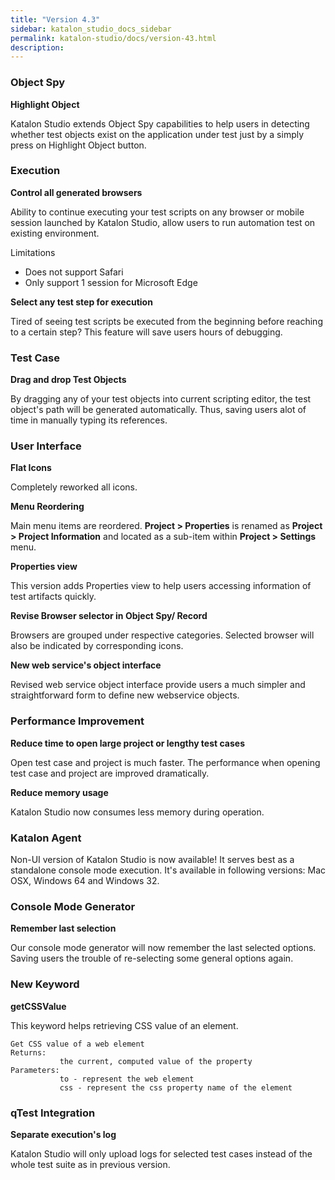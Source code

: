 ```yaml
---
title: "Version 4.3" 
sidebar: katalon_studio_docs_sidebar
permalink: katalon-studio/docs/version-43.html 
description: 
---
```

### Object Spy

**Highlight Object**

Katalon Studio extends Object Spy capabilities to help users in detecting whether test objects exist on the application under test just by a simply press on Highlight Object button.

### Execution

**Control all generated browsers**

Ability to continue executing your test scripts on any browser or mobile session launched by Katalon Studio, allow users to run automation test on existing environment.

Limitations

*   Does not support Safari
*   Only support 1 session for Microsoft Edge

**Select any test step for execution**

Tired of seeing test scripts be executed from the beginning before reaching to a certain step? This feature will save users hours of debugging.

### Test Case

**Drag and drop Test Objects**

By dragging any of your test objects into current scripting editor, the test object's path will be generated automatically. Thus, saving users alot of time in manually typing its references.

### User Interface

**Flat Icons**

Completely reworked all icons.

**Menu Reordering**

Main menu items are reordered. **Project > Properties** is renamed as **Project > Project Information** and located as a sub-item within **Project > Settings** menu.

**Properties view**

This version adds Properties view to help users accessing information of test artifacts quickly. 

**Revise Browser selector in Object Spy/ Record**

Browsers are grouped under respective categories. Selected browser will also be indicated by corresponding icons.

**New web service's object interface**

Revised web service object interface provide users a much simpler and straightforward form to define new webservice objects.

### Performance Improvement

**Reduce time to open large project or lengthy test cases** 

Open test case and project is much faster. The performance when opening test case and project are improved dramatically.

**Reduce memory usage**

Katalon Studio now consumes less memory during operation.

### Katalon Agent

Non-UI version of Katalon Studio is now available! It serves best as a standalone console mode execution. It's available in following versions: Mac OSX, Windows 64 and Windows 32.

### Console Mode Generator

**Remember last selection**

Our console mode generator will now remember the last selected options. Saving users the trouble of re-selecting some general options again.

### New Keyword 

**getCSSValue**

This keyword helps retrieving CSS value of an element.

```
Get CSS value of a web element
Returns:
           the current, computed value of the property
Parameters:
           to - represent the web element
           css - represent the css property name of the element
```

### qTest Integration

**Separate execution's log**

Katalon Studio will only upload logs for selected test cases instead of the whole test suite as in previous version.